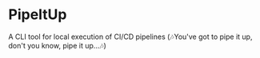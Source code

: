 # PipeItUp
A CLI tool for local execution of CI/CD pipelines (🎶You've got to pipe it up, don't you know, pipe it up...🎶)

